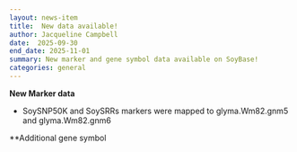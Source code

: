 ```yaml
---
layout: news-item
title:  New data available!
author: Jacqueline Campbell
date:  2025-09-30
end_date: 2025-11-01
summary: New marker and gene symbol data available on SoyBase!
categories: general    
---
```


**New Marker data** 

- SoySNP50K and SoySRRs markers were mapped to glyma.Wm82.gnm5 and glyma.Wm82.gnm6

**Additional gene symbol 

